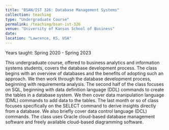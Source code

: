 ```yaml
---
title: "BSAN/IST 326: Database Management Systems"
collection: teaching
type: "Undergraduate Course"
permalink: /teaching/bsan-ist-326
venue: "University of Kansas School of Business"
date:
location: "Lawrence, KS, USA"
---
```


Years taught: Spring 2020 - Spring 2023

This undergraduate course, offered to business analytics and information systems students, covers the database development process. The class begins with an overview of databases and the benefits of adopting such an approach. We then work through the database development process, beginning with requirementa analysis. The second half of the class focuses on SQL, beginning with data definition language (DDL) commands to create the tables in a database system. We then cover data manipulation language (DML) commands to add data to the tables. The last month or so of class focuses specifically on the SELECT command to derive insights directly from a database. We also briefly cover data control language (DCL) commands. The class uses Oracle cloud-based database management software and freely available cloud-based diagramming software.

